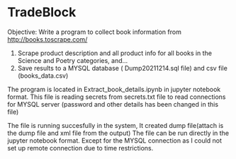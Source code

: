 # TradeBlock

Objective: Write a program to collect book information from http://books.toscrape.com/
1. Scrape product description and all product info for all books in the Science and Poetry categories, and...
2. Save results to a MYSQL database ( Dump20211214.sql file) and csv file (books_data.csv)

The program is located in Extract_book_details.ipynb in jupyter notebook format.
This file is reading secrets from secrets.txt file to read connections for MYSQL server (password and other details has been changed in this file)

The file is running succesfully in the system, It created dump file(attach is the dump file and xml file from the output)
The file can be run directly in the jupyter notebook format. Except for the MYSQL connection as I could not set up remote connection due to time restrictions.






